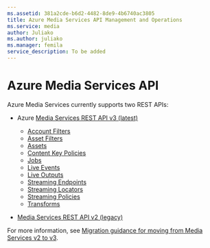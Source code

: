```yaml
---
ms.assetid: 381a2cde-b6d2-4482-8de9-4b6740ac3805
title: Azure Media Services API Management and Operations
ms.service: media
author: Juliako
ms.author: juliako
ms.manager: femila
service_description: To be added
---
```


# Azure Media Services API 

Azure Media Services currently supports two REST APIs:

- Azure [Media Services REST API v3 (latest)](https://docs.microsoft.com/rest/api/media/)

    * [Account Filters](https://docs.microsoft.com/rest/api/media/accountfilters)
    * [Asset Filters](https://docs.microsoft.com/rest/api/media/assetfilters)
    * [Assets](https://docs.microsoft.com/rest/api/media/assets)
    * [Content Key Policies](https://docs.microsoft.com/rest/api/media/contentkeypolicies)
    * [Jobs](https://docs.microsoft.com/rest/api/media/jobs)
    * [Live Events](https://docs.microsoft.com/rest/api/media/liveevents)
    * [Live Outputs](https://docs.microsoft.com/rest/api/media/liveoutputs)
    * [Streaming Endpoints](https://docs.microsoft.com/rest/api/media/streamingendpoints)
    * [Streaming Locators](https://docs.microsoft.com/rest/api/media/streaminglocators)
    * [Streaming Policies](https://docs.microsoft.com/rest/api/media/streamingpolicies)
    * [Transforms](https://docs.microsoft.com/rest/api/media/transforms)
 - [Media Services REST API v2 (legacy)](operations/azure-media-services-rest-api-reference.md)
 
For more information, see [Migration guidance for moving from Media Services v2 to v3](https://docs.microsoft.com/azure/media-services/latest/migrate-from-v2-to-v3).
